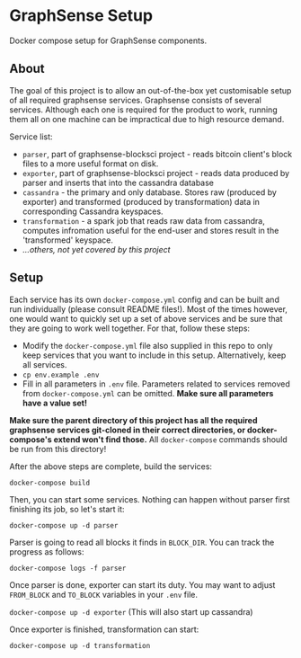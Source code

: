 # GraphSense Setup

Docker compose setup for GraphSense components.

## About

The goal of this project is to allow an out-of-the-box yet customisable setup of all required graphsense services.
Graphsense consists of several services. Although each one is required for the product to work, running them all on one machine can be impractical due to high resource demand.


Service list:
 - `parser`, part of graphsense-blocksci project - reads bitcoin client's block files to a more useful format on disk.
 - `exporter`, part of graphsense-blocksci project - reads data produced by parser and inserts that into the cassandra database
 - `cassandra` - the primary and only database. Stores raw (produced by exporter) and transformed (produced by transformation) data in corresponding Cassandra keyspaces.
 - `transformation` - a spark job that reads raw data from cassandra, computes infromation useful for the end-user and stores result in the 'transformed' keyspace.
 - *...others, not yet covered by this project*


## Setup
Each service has its own `docker-compose.yml` config and can be built and run individually (please consult README files!). Most of the times however, one would want to quickly set up a set of above services and be sure that they are going to work well together.
For that, follow these steps:

 - Modify the `docker-compose.yml` file also supplied in this repo to only keep services that you want to include in this setup. Alternatively, keep all services.
 - `cp env.example .env`
 - Fill in all parameters in `.env` file. Parameters related to services removed from `docker-compose.yml` can be omitted. **Make sure all parameters have a value set!**
 

**Make sure the parent directory of this project has all the required graphsense services git-cloned in their correct directories, or docker-compose's extend won't find those.**
All `docker-compose` commands should be run from this directory!

After the above steps are complete, build the services:

`docker-compose build`


Then, you can start some services.
Nothing can happen without parser first finishing its job, so let's start it: 

`docker-compose up -d parser`


Parser is going to read all blocks it finds in `BLOCK_DIR`. You can track the progress as follows:

`docker-compose logs -f parser`


Once parser is done, exporter can start its duty. You may want to adjust `FROM_BLOCK` and `TO_BLOCK` variables in your `.env` file. 

`docker-compose up -d exporter` (This will also start up cassandra)


Once exporter is finished, transformation can start:

`docker-compose up -d transformation`
